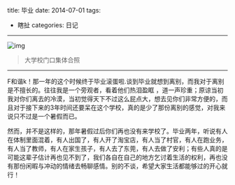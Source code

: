title: 毕业
date: 2014-07-01 
tags:
- 瞎扯
categories: 日记
---

![img](http://ww1.sinaimg.cn/mw690/657e4e29gw1etii8uwjhsj24002o01l5.jpg)


> 大学校门口集体合照


-----

F和谐k！那一年的这个时候终于毕业滚蛋啦.谈到毕业就想到离别，而我对于离别是不擅长的。往往我是一个旁观者，看着他们热泪盈眶 ，道一声珍重；原谅当初我对你们离去的冷漠，当初觉得天下不过这么屁点大，想去见你们非常方便的，而且对于接下来的3年时间还要呆在这个学校，真的是少了那份离别的感觉，对我来说只不过是一个暑假而已。
<!-- more -->
然而，并不是这样的，那年暑假过后你们再也没有来学校了。毕业两年，听说有人在体制里面混着，有人出国了，有人开了淘宝店，有人当了村官，有人在跑业务，有人当了教师，有人在家生孩子，有人去了东莞，有人去做了安利；有些人真的是可能这辈子估计再也见不到了，我们各自在自己的地方乞讨着生活的权利，再也没有那份闲暇与冲动的情绪去畅聊感情。别的不谈，希望大家生活都能够过的开心就行！
